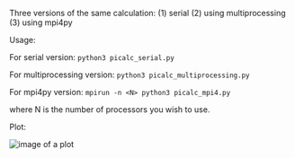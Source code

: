 Three versions of the same calculation: (1) serial (2) using multiprocessing (3) using mpi4py

Usage:

For serial version:
```python3 picalc_serial.py```

For multiprocessing version:
```python3 picalc_multiprocessing.py```

For mpi4py version:
```mpirun -n <N> python3 picalc_mpi4.py```

where N is the number of processors you wish to use.

Plot:

![image of a plot](https://github.com/gelatinous-astronaut/picalc_example/blob/main/Figure_1.png?raw=true)